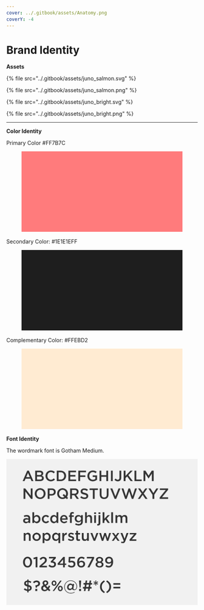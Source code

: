 ```yaml
---
cover: ../.gitbook/assets/Anatomy.png
coverY: -4
---
```


# Brand Identity

**Assets**

{% file src="../.gitbook/assets/juno_salmon.svg" %}

{% file src="../.gitbook/assets/juno_salmon.png" %}

{% file src="../.gitbook/assets/juno_bright.svg" %}

{% file src="../.gitbook/assets/juno_bright.png" %}

***

**Color Identity**

Primary Color #FF7B7C

<figure><img src="../.gitbook/assets/Primary Color.png" alt=""><figcaption></figcaption></figure>

Secondary Color: #1E1E1EFF

<figure><img src="../.gitbook/assets/Secondary Color (1).png" alt=""><figcaption></figcaption></figure>

Complementary Color: #FFEBD2

<figure><img src="../.gitbook/assets/Complementary Color.png" alt=""><figcaption></figcaption></figure>

**Font Identity**

The wordmark font is Gotham Medium.

![](../.gitbook/assets/image.png)

